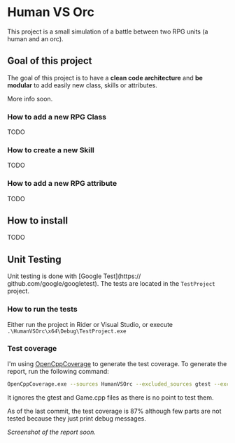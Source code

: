 # Human VS Orc

This project is a small simulation of a battle between two RPG units (a human and an orc).

## Goal of this project
The goal of this project is to have a **clean code architecture** and **be modular** to add easily new class, skills or attributes.

More info soon.

### How to add a new RPG Class

TODO

### How to create a new Skill

TODO

### How to add a new RPG attribute

TODO

## How to install

TODO

## Unit Testing

Unit testing is done with [Google Test](https://    github.com/google/googletest). The tests are located in the `TestProject` project.

### How to run the tests
Either run the project in Rider or Visual Studio, or execute ``.\HumanVSOrc\x64\Debug\TestProject.exe``

### Test coverage

I'm using [OpenCppCoverage](https://github.com/OpenCppCoverage/OpenCppCoverage) to generate the test coverage. To generate the report, run the following command:

```bash
OpenCppCoverage.exe --sources HumanVSOrc --excluded_sources gtest --excluded_sources Game -- .\HumanVSOrc\x64\Debug\TestProject.exe
```

It ignores the gtest and Game.cpp files as there is no point to test them.

As of the last commit, the test coverage is 87% although few parts are not tested because they just print debug messages.

_Screenshot of the report soon._
